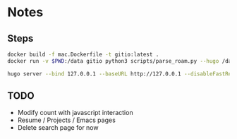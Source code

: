 # Notes
## Steps

```bash
docker build -f mac.Dockerfile -t gitio:latest .
docker run -v $PWD:/data gitio python3 scripts/parse_roam.py --hugo /data

hugo server --bind 127.0.0.1 --baseURL http://127.0.0.1 --disableFastRender
```

## TODO

- Modify count with javascript interaction
- Resume / Projects / Emacs pages
- Delete search page for now
